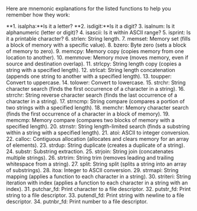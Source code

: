 Here are mnemonic explanations for the listed functions to help you remember how they work:

**1. isalpha:**Is it a letter?
**2. isdigit:**Is it a digit?
3. isalnum: Is it alphanumeric (letter or digit)?
4. isascii: Is it within ASCII range?
5. isprint: Is it a printable character?
6. strlen: String length.
7. memset: Memory set (fills a block of memory with a specific value).
8. bzero: Byte zero (sets a block of memory to zero).
9. memcpy: Memory copy (copies memory from one location to another).
10. memmove: Memory move (moves memory, even if source and destination overlap).
11. strlcpy: String length copy (copies a string with a specified length).
12. strlcat: String length concatenation (appends one string to another with a specified length).
13. toupper: Convert to uppercase.
14. tolower: Convert to lowercase.
15. strchr: String character search (finds the first occurrence of a character in a string).
16. strrchr: String reverse character search (finds the last occurrence of a character in a string).
17. strncmp: String compare (compares a portion of two strings with a specified length).
18. memchr: Memory character search (finds the first occurrence of a character in a block of memory).
19. memcmp: Memory compare (compares two blocks of memory with a specified length).
20. strnstr: String length-limited search (finds a substring within a string with a specified length).
21. atoi: ASCII to integer conversion.
22. calloc: Contiguous allocation (allocates and clears memory for an array of elements).
23. strdup: String duplicate (creates a duplicate of a string).
24. substr: Substring extraction.
25. strjoin: String join (concatenates multiple strings).
26. strtrim: String trim (removes leading and trailing whitespace from a string).
27. split: String split (splits a string into an array of substrings).
28. itoa: Integer to ASCII conversion.
29. strmapi: String mapping (applies a function to each character in a string).
30. striteri: String iteration with index (applies a function to each character in a string with an index).
31. putchar_fd: Print character to a file descriptor.
32. putstr_fd: Print string to a file descriptor.
33. putendl_fd: Print string with newline to a file descriptor.
34. putnbr_fd: Print number to a file descriptor.

